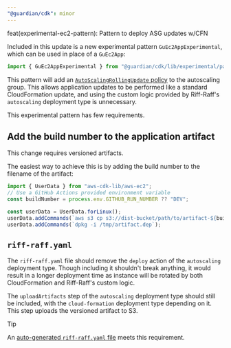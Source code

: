 ```yaml
---
"@guardian/cdk": minor
---
```


feat(experimental-ec2-pattern): Pattern to deploy ASG updates w/CFN

Included in this update is a new experimental pattern `GuEc2AppExperimental`, which can be used in place of a `GuEc2App`:

```ts
import { GuEc2AppExperimental } from "@guardian/cdk/lib/experimental/patterns/ec2-app";
```

This pattern will add an [`AutoScalingRollingUpdate` policy](https://docs.aws.amazon.com/AWSCloudFormation/latest/UserGuide/aws-attribute-updatepolicy.html#cfn-attributes-updatepolicy-rollingupdate)
to the autoscaling group.
This allows application updates to be performed like a standard CloudFormation update,
and using the custom logic provided by Riff-Raff's `autoscaling` deployment type is unnecessary.

This experimental pattern has few requirements.

## Add the build number to the application artifact
This change requires versioned artifacts.

The easiest way to achieve this is by adding the build number to the filename of the artifact:

```ts
import { UserData } from "aws-cdk-lib/aws-ec2";
// Use a GitHub Actions provided environment variable
const buildNumber = process.env.GITHUB_RUN_NUMBER ?? "DEV";

const userData = UserData.forLinux();
userData.addCommands(`aws s3 cp s3://dist-bucket/path/to/artifact-${buildNumber}.deb /tmp/artifact.deb`);
userData.addCommands(`dpkg -i /tmp/artifact.dep`);
```

## `riff-raff.yaml`
The `riff-raff.yaml` file should remove the `deploy` action of the `autoscaling` deployment type.
Though including it shouldn't break anything, it would result in a longer deployment time as instance will be rotated by both CloudFormation and Riff-Raff's custom logic.

The `uploadArtifacts` step of the `autoscaling` deployment type should still be included, with the `cloud-formation` deployment type depending on it.
This step uploads the versioned artifact to S3.

> [!TIP]
> An [auto-generated `riff-raff.yaml` file](https://github.com/guardian/cdk/blob/main/src/riff-raff-yaml-file/README.md) meets this requirement.
